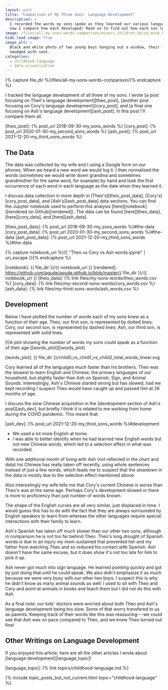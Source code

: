 ```yaml
---
layout: post
title: "Comparison of My Three Sons' Language Development"
description: >
  I recorded the words my sons spoke as they learned our various languages and
  now I compare how each developed! Read on to find out how each son learned.
image: /files/all-my-sons-words-comparison/miners_children_belva_mine_kentucky_nara.jpg
hide_lead_image: True
image_alt: >
  Black and white photo of two young boys hanging out a window, their faces
  smudged with soot.
categories:
  - childhood-language
  - data-visualization
---
```


{% capture file_dir %}/files/all-my-sons-words-comparison/{% endcapture %}

I tracked the language development of all three of my sons. I wrote [a post
focusing on Theo's language development][theo_post], [another post focusing
on Cory's language development][cory_post], and [a final one focusing on Ash's
language development][ash_post]. In this post I'll compare them all.

[theo_post]: {% post_url 2018-09-30-my_sons_words %}
[cory_post]: {% post_url 2020-01-30-my_second_sons_words %}
[ash_post]: {% post_url 2021-12-20-my_third_sons_words %}

## The Data

The data was collected by my wife and I using a Google form on our phones.
When we heard a new word we would log it. I then normalized the words
(sometimes we would write down grandma and sometimes grandmother for the same
word, for example) by hand and took the first occurrence of each word in each
language as the date when they learned it.

I discuss data collection in more depth in [Theo's][theo_post_data], 
[Cory's][cory_post_data], and [Ash's][ash_post_data] data sections. You can
find the Jupyter notebook used to perform this analysis [here][notebook]
([rendered on Github][rendered]). The data can be found [here][theo_data], 
[here][cory_data], and [here][ash_data].

[theo_post_data]: {% post_url 2018-09-30-my_sons_words %}#the-data
[cory_post_data]: {% post_url 2020-01-30-my_second_sons_words %}#the-data
[ash_post_data]: {% post_url 2021-12-20-my_third_sons_words %}#the-data

{% capture notebook_uri %}{{ "Theo vs Cory vs Ash words.ipynb" | uri_escape }}{% endcapture %}

[notebook]: {{ file_dir }}/{{ notebook_uri }}
[rendered]: https://github.com/agude/agude.github.io/blob/master{{ file_dir }}/{{ notebook_uri }}
[theo_data]: {% link files/my-sons-words/theo_words.csv %}
[cory_data]: {% link files/my-second-sons-words/cory_words.csv %}
[ash_data]: {% link files/my-third-sons-words/ash_words.csv %}

## Development

Below I have plotted the number of words each of my sons knew as a function of
their age. Theo, our first son, is represented by dotted lines; Cory, our
second son, is represented by dashed lines; Ash, our third son, is represented
with solid lines.

[![A plot showing the number of words my sons could speak as a function of
their age.][words_plot]][words_plot]

[words_plot]: {{ file_dir }}/child0_vs_child1_vs_child2_total_words_linear.svg

Cory learned all of the languages much faster than his brothers. Theo was the
slowest to learn English and Chinese, the primary languages of our household,
but slightly faster than Ash on Spanish, Sign, and Animal Sounds.
Interestingly, Ash's Chinese started strong but has slowed; had we kept
recording I suspect Theo would have caught up and passed him at 26 months of
age.

I discuss the slow Chinese acquisition in the [development
section of Ash's post][ash_dev], but briefly I think it is related to me
working from home during the COVID pandemic. This meant that:

[ash_dev]: {% post_url 2021-12-20-my_third_sons_words %}#development

- We used a lot more English at home.
- I was able to better identify when he had learned new English words but not
  new Chinese words, which led to a selection effect in what was recorded.

With one additional month of living with Ash (not reflected in the chart and
data) his Chinese has really taken off recently, using whole sentences instead
of just a few words, which leads me to suspect that the slowdown in the data
is mostly due to the selection effect mentioned above.

Also interestingly my wife tells me that Cory's current Chinese is worse than
Theo's was at the same age. Perhaps Cory's development slowed or there is more
to proficiency than just number of words known.

The shape of the English curves are all very similar, just displaced in time.
I would guess this has to do with the fact that they are always surrounded by
English speakers to learn from whereas the other languages require special
interactions with their family to learn.

Ash's Spanish has taken off much slower than our other two sons, although in
comparison he is not too far behind Theo. Theo's long drought of Spanish words
is due to an injury my mom sustained that prevented her and my father from
watching Theo and so reduced his contact with Spanish. Ash doesn't have the
same excuse, but it does show it's not too late for him to pick it up.

Ash never got much into sign language. He learned pointing quickly and got by
just doing that until he could speak. We also didn't emphasize it as much
because we were very busy with our other two boys. I suspect this is why he
didn't know as many animal sounds as well: I used to sit with Theo and Cory
and point at animals in books and teach them but I did not do this with Ash.

As a final note: our kids' doctors were worried about both Theo and Ash's
language development being too slow. Some of that worry transfered to us as
parents. Keeping track of their words like this was reassuring---we could see
that Ash was on pace compared to Theo, and we knew Theo turned out fine!

## Other Writings on Language Development

If you enjoyed this article, here are all the other articles I wrote about
[language development][language_topic]!

[language_topic]: {% link topics/childhood-language.md %}

{% include topic_posts_but_not_current.html
  topic="childhood-language"
%}

